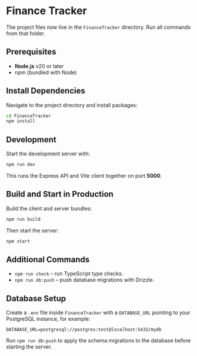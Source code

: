 # Finance Tracker

The project files now live in the `FinanceTracker` directory. Run all commands from that folder.

## Prerequisites

- **Node.js** v20 or later
- npm (bundled with Node)

## Install Dependencies

Navigate to the project directory and install packages:

```bash
cd FinanceTracker
npm install
```

## Development

Start the development server with:

```bash
npm run dev
```

This runs the Express API and Vite client together on port **5000**.

## Build and Start in Production

Build the client and server bundles:

```bash
npm run build
```

Then start the server:

```bash
npm start
```

## Additional Commands

- `npm run check` – run TypeScript type checks.
- `npm run db:push` – push database migrations with Drizzle.

## Database Setup

Create a `.env` file inside `FinanceTracker` with a `DATABASE_URL` pointing to your PostgreSQL instance, for example:

```
DATABASE_URL=postgresql://postgres:test@localhost:5432/mydb
```

Run `npm run db:push` to apply the schema migrations to the database before starting the server.

